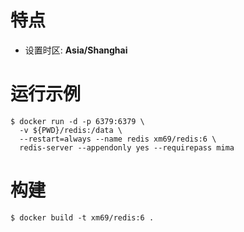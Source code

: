 # 特点

* 设置时区: **Asia/Shanghai**

# 运行示例

```
$ docker run -d -p 6379:6379 \
  -v ${PWD}/redis:/data \
  --restart=always --name redis xm69/redis:6 \
  redis-server --appendonly yes --requirepass mima
```

# 构建

```
$ docker build -t xm69/redis:6 .
```
